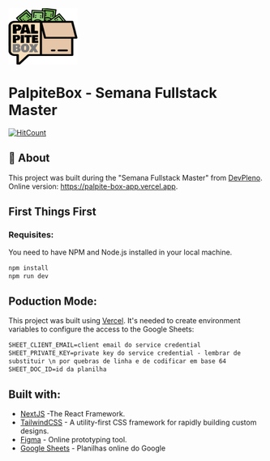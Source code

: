 
<img alt="WhatsApp Extension" title="logo" src="./assets/logo.png" align="center" >

# PalpiteBox - Semana Fullstack Master

[![HitCount](http://hits.dwyl.com/5626pedro/palpite-box-app.svg)](http://hits.dwyl.com/5626pedro/palpite-box-app)

## 💬 About
This project was built during the "Semana Fullstack Master" from [DevPleno](https://devpleno.com). Online version: https://palpite-box-app.vercel.app.



## First Things First



### Requisites:

You need to have NPM and Node.js installed in your local machine.

```
npm install
npm run dev
```


## Poduction Mode:


This project was built using [Vercel](https://vercel.com). It's needed to create environment variables to  configure the access to the Google Sheets:

```
SHEET_CLIENT_EMAIL=client email do service credential
SHEET_PRIVATE_KEY=private key do service credential - lembrar de substituir \n por quebras de linha e de codificar em base 64
SHEET_DOC_ID=id da planilha
```

## Built with:

* [NextJS](https://nextjs.org/) -The React Framework.
* [TailwindCSS](https://tailwindcss.com/) - A utility-first CSS framework for
rapidly building custom designs.
* [Figma](https://figma.com/) - Online prototyping tool.
* [Google Sheets](https://drive.google.com) - Planilhas online do Google
